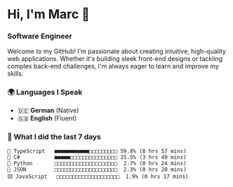 # Hi, I'm Marc 👋 
### Software Engineer

Welcome to my GitHub! I'm passionate about creating intuitive, high-quality web applications. Whether it's building sleek front-end designs or tackling complex back-end challenges, I'm always eager to learn and improve my skills.  

### 🌍 Languages I Speak  
- 🇩🇪 **German** (Native)  
- 🇬🇧 **English** (Fluent)

### 🤯 What I did the last 7 days

```
🔷 TypeScript   ■■■■■■■■■■■□□□□□□□□□ 59.8% (8 hrs 57 mins)
🔷 C#           ■■■■■□□□□□□□□□□□□□□□ 25.5% (3 hrs 49 mins)
🐍 Python       □□□□□□□□□□□□□□□□□□□□  2.7% (0 hrs 24 mins)
📄 JSON         □□□□□□□□□□□□□□□□□□□□  2.3% (0 hrs 20 mins)
🟨 JavaScript   □□□□□□□□□□□□□□□□□□□□  1.9% (0 hrs 17 mins)
```
